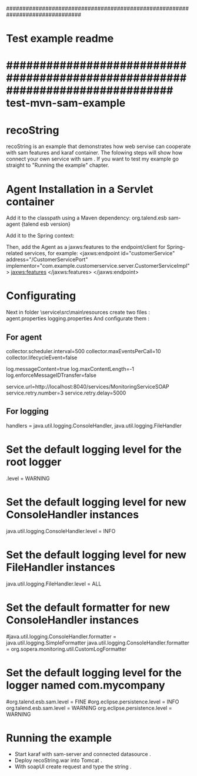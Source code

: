 ###############################################################################
#
# Test example readme
# 
#
#
###############################################################################
test-mvn-sam-example
======================


recoString
====================

recoString is an example that demonstrates how web servise can cooperate with sam features and karaf container. 
The folowing steps will show how connect your own service with sam . If you want to test my example
go straight to "Running the example" chapter. 


Agent Installation in a Servlet container
====================

Add it to the classpath using a Maven dependency:
<dependency>
    <groupId>org.talend.esb</groupId>
    <artifactId>sam-agent</artifactId>
    <version>{talend esb version}</version>
</dependency>

Add it to the Spring context:
<import resource="classpath:agent-context.xml" />

Then, add the Agent as a jaxws:features to the endpoint/client for Spring-related services, for example:
<jaxws:endpoint
    id="customerService" address="/CustomerServicePort" 
    implementor="com.example.customerservice.server.CustomerServiceImpl"> 
    <jaxws:features>
        <ref bean="eventFeature"/>
    </jaxws:features>
</jaxws:endpoint>

Configurating
====================
Next in folder \service\src\main\resources create two files :
agent.properties 
logging.properties
And configurate them :

For agent
-------------------------------
collector.scheduler.interval=500
collector.maxEventsPerCall=10
collector.lifecycleEvent=false

log.messageContent=true
log.maxContentLength=-1
log.enforceMessageIDTransfer=false

service.url=http://localhost:8040/services/MonitoringServiceSOAP
service.retry.number=3
service.retry.delay=5000

For logging
-------------------------------
handlers = java.util.logging.ConsoleHandler, java.util.logging.FileHandler 

# Set the default logging level for the root logger 
.level = WARNING 

# Set the default logging level for new ConsoleHandler instances 
java.util.logging.ConsoleHandler.level = INFO 

# Set the default logging level for new FileHandler instances 
java.util.logging.FileHandler.level = ALL 

# Set the default formatter for new ConsoleHandler instances 
#java.util.logging.ConsoleHandler.formatter = java.util.logging.SimpleFormatter 
java.util.logging.ConsoleHandler.formatter = org.sopera.monitoring.util.CustomLogFormatter

# Set the default logging level for the logger named com.mycompany 
#org.talend.esb.sam.level = FINE 
#org.eclipse.persistence.level = INFO
org.talend.esb.sam.level = WARNING 
org.eclipse.persistence.level = WARNING

Running the example
====================

- Start karaf with sam-server and connected datasource . 
- Deploy recoString.war into Tomcat . 
- With soapUI create request and type the string .
